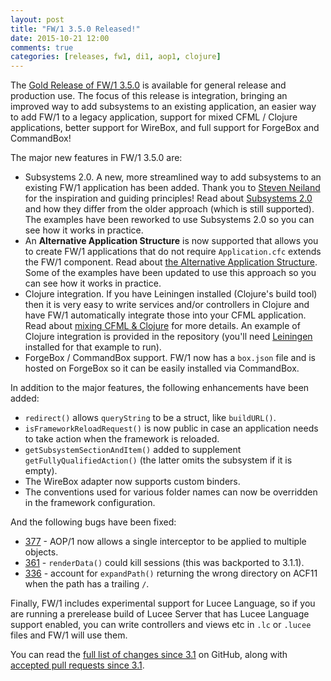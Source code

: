 ```yaml
---
layout: post
title: "FW/1 3.5.0 Released!"
date: 2015-10-21 12:00
comments: true
categories: [releases, fw1, di1, aop1, clojure]
---
```

The [Gold Release of FW/1 3.5.0](https://github.com/framework-one/fw1/releases/tag/v3.5.0) is available for general release and production use. The focus of this release is integration, bringing an improved way to add subsystems to an existing application, an easier way to add FW/1 to a legacy application, support for mixed CFML / Clojure applications, better support for WireBox, and full support for ForgeBox and CommandBox!<!-- more -->

The major new features in FW/1 3.5.0 are:

* Subsystems 2.0. A new, more streamlined way to add subsystems to an existing FW/1 application has been added. Thank you to [Steven Neiland](https://github.com/sneiland) for the inspiration and guiding principles! Read about [Subsystems 2.0](http://framework-one.github.io/documentation/using-subsystems.html) and how they differ from the older approach (which is still supported). The examples have been reworked to use Subsystems 2.0 so you can see how it works in practice.
* An **Alternative Application Structure** is now supported that allows you to create FW/1 applications that do not require `Application.cfc` extends the FW/1 component. Read about [the Alternative Application Structure](http://framework-one.github.io/documentation/developing-applications.html#alternative-application-structure). Some of the examples have been updated to use this approach so you can see how it works in practice.
* Clojure integration. If you have Leiningen installed (Clojure's build tool) then it is very easy to write services and/or controllers in Clojure and have FW/1 automatically integrate those into your CFML application. Read about [mixing CFML & Clojure](http://framework-one.github.io/documentation/cfml-and-clojure.html) for more details. An example of Clojure integration is provided in the repository (you'll need [Leiningen](http://leiningen.org) installed for that example to run).
* ForgeBox / CommandBox support. FW/1 now has a `box.json` file and is hosted on ForgeBox so it can be easily installed via CommandBox.

In addition to the major features, the following enhancements have been added:

* `redirect()` allows `queryString` to be a struct, like `buildURL()`.
* `isFrameworkReloadRequest()` is now public in case an application needs to take action when the framework is reloaded.
* `getSubsystemSectionAndItem()` added to supplement `getFullyQualifiedAction()` (the latter omits the subsystem if it is empty).
* The WireBox adapter now supports custom binders.
* The conventions used for various folder names can now be overridden in the framework configuration.

And the following bugs have been fixed:

* [377](https://github.com/framework-one/fw1/issues/377) - AOP/1 now allows a single interceptor to be applied to multiple objects.
* [361](https://github.com/framework-one/fw1/issues/361) - `renderData()` could kill sessions (this was backported to 3.1.1).
* [336](https://github.com/framework-one/fw1/issues/336) - account for `expandPath()` returning the wrong directory on ACF11 when the path has a trailing `/`.

Finally, FW/1 includes experimental support for Lucee Language, so if you are running a prerelease build of Lucee Server that has Lucee Language support enabled, you can write controllers and views etc in `.lc` or `.lucee` files and FW/1 will use them.

You can read the [full list of changes since 3.1](https://github.com/framework-one/fw1/issues?q=is%3Aissue+milestone%3A3.5+is%3Aclosed) on GitHub, along with
[accepted pull requests since 3.1](https://github.com/framework-one/fw1/pulls?q=is%3Apr+is%3Aclosed+milestone%3A3.5).
